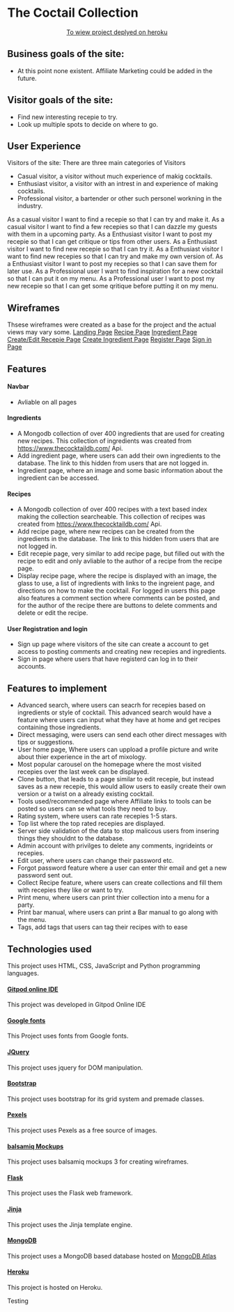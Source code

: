 # The Coctail Collection
 <div align="center"> 

[To wiew project deplyed on heroku](https://the-cocktail-collection.herokuapp.com/)
</div>



## Business goals of the site:

* At this point none existent. Affiliate Marketing could be added in the future.

## Visitor goals of the site:

* Find new interesting recepie to try.
* Look up multiple spots to decide on where to go.

## User Experience
 
Visitors of the site:
There are three main categories of Visitors
* Casual visitor, a visitor without much experience of makig cocktails.
* Enthusiast visitor, a visitor with an intrest in and experience of making cocktails.
* Professional visitor, a bartender or other such personel workning in the industry. 
 
As a casual visitor I want to find a recepie so that I can try and make it.
As a casual visitor I want to find a few recepies so that I can dazzle my guests with them in a upcoming party.
As a Enthusiast visitor I want to post my recepie so that I can get critique or tips from other users.
As a Enthusiast visitor I want to find new recepie so that I can try it.
As a Enthusiast visitor I want to find new recepies so that I can try and make my own version of.
As a Enthusiast visitor I want to post my recepies so that I can save them for later use.
As a Professional user I want to find inspiration for a new cocktail so that I can put it on my menu.
As a Professional user I want to post my new recepie so that I can get some qritique before putting it on my menu.

## Wireframes
Thsese wireframes were created as a base for the project and the actual views may vary some.
[Landing Page](https://github.com/jourm/TheCocktailCollection/blob/master/static/images/wireframes/landing_page.PNG)
[Recipe Page](https://github.com/jourm/TheCocktailCollection/blob/master/static/images/wireframes/recipe_page.PNG)
[Ingredient Page](https://github.com/jourm/TheCocktailCollection/blob/master/static/images/wireframes/ingredient_page.PNG)
[Create/Edit Recepie Page](https://github.com/jourm/TheCocktailCollection/blob/master/static/images/wireframes/create_edit_recepie.PNG)
[Create Ingredient Page](https://github.com/jourm/TheCocktailCollection/blob/master/static/images/wireframes/create_new_ingredient.PNG)
[Register Page](https://github.com/jourm/TheCocktailCollection/blob/master/static/images/wireframes/register.PNG)
[Sign in Page](https://github.com/jourm/TheCocktailCollection/blob/master/static/images/wireframes/singin.PNG)

## Features 
#### Navbar
* Avliable on all pages 

#### Ingredients
* A Mongodb collection of over 400 ingredients that are used for creating new recipes. This collection of ingredients was created from https://www.thecocktaildb.com/ Api.
* Add ingredient page, where users can add their own ingredients to the database. The link to this hidden from users that are not logged in.
* Ingredient page, where an image and some basic information about the ingredient can be accessed.
#### Recipes
* A Mongodb collection of over 400 recipes with a text based index making the collection searcheable. This collection of recipes was created from https://www.thecocktaildb.com/ Api.
* Add recipe page, where new recipes can be created from the ingredients in the database. The link to this hidden from users that are not logged in.
* Edit recepie page, very similar to add recipe page, but filled out with the recipe to edit and only avliable to the author of a recipe from the recipe page.
* Display recipe page, where the recipe is displayed with an image, the glass to use, a list of ingredients with links to the ingreient page, and directions on how to make the cocktail.
For logged in users this page also features a comment section where comments can be posted, and for the author of the recipe there are buttons to delete comments and delete or edit the recipe.
#### User Registration and login
* Sign up page where visitors of the site can create a account to get access to posting comments and creating new recepies and ingredients.
* Sign in page where users that have registerd can log in to their accounts.


## Features to implement
* Advanced search, where users can seacrh for recepies based on ingredients or style of cocktail. This advanced search would have a feature where users can input what they have at home and get recipes containing those ingredients.
* Direct messaging, were users can send each other direct messages with tips or suggestions.
* User home page, Where users can uppload a profile picture and write about thier experience in the art of mixology.
* Most popular carousel on the homepage where the most visited recepies over the last week can be displayed.
* Clone button, that leads to a page similar to edit recepie, but instead saves as a new recepie, this would allow users to easily create their own version or a twist on a already existing cocktail.
* Tools used/recommended page where Affiliate links to tools can be posted so users can se what tools they need to buy.
* Rating system, where users can rate recepies 1-5 stars.
* Top list where the top rated recepies are displayed.
* Server side validation of the data to stop malicous users from insering things they shouldnt to the database.
* Admin account with privilges to delete any comments, ingrideints or recepies.
* Edit user, where users can change their password etc.
* Forgot password feature where a user can enter thir email and get a new password sent out.
* Collect Recipe feature, where users can create collections and fill them with recepies they like or want to try.
* Print menu, where users can print thier collection into a menu for a party.
* Print bar manual, where users can print a Bar manual to go along with the menu.
* Tags, add tags that users can tag their recipes with to ease

## Technologies used
This project uses HTML, CSS, JavaScript and Python programming languages.
#### [Gitpod online IDE](https://www.gitpod.io/)
This project was developed in Gitpod Online IDE
#### [Google fonts](https://fonts.google.com/)
This Project uses fonts from Google fonts.
#### [JQuery](https://jquery.com/)
This project uses jquery for DOM manipulation.
#### [Bootstrap](https://getbootstrap.com/)
This project uses bootstrap  for its grid system and premade classes.
#### [Pexels](https://www.pexels.com/search/ocean/)
This project uses Pexels as a free source of images.
#### [balsamiq Mockups](https://balsamiq.com/wireframes/)
This project uses balsamiq mockups 3 for creating wireframes.
#### [Flask](https://flask.palletsprojects.com/en/1.1.x/)
This project uses the Flask web framework.
#### [Jinja](https://jinja.palletsprojects.com/en/2.11.x/)
This project uses the Jinja template engine.
#### [MongoDB](https://www.mongodb.com/)
This project uses a MongoDB based database hosted on [MongoDB Atlas](https://www.mongodb.com/cloud/atlas)
#### [Heroku](https://www.heroku.com/)
This project is hosted on Heroku.

Testing 